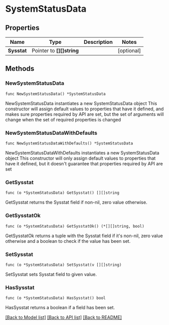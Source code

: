 # SystemStatusData

## Properties

Name | Type | Description | Notes
------------ | ------------- | ------------- | -------------
**Sysstat** | Pointer to **[][]string** |  | [optional] 

## Methods

### NewSystemStatusData

`func NewSystemStatusData() *SystemStatusData`

NewSystemStatusData instantiates a new SystemStatusData object
This constructor will assign default values to properties that have it defined,
and makes sure properties required by API are set, but the set of arguments
will change when the set of required properties is changed

### NewSystemStatusDataWithDefaults

`func NewSystemStatusDataWithDefaults() *SystemStatusData`

NewSystemStatusDataWithDefaults instantiates a new SystemStatusData object
This constructor will only assign default values to properties that have it defined,
but it doesn't guarantee that properties required by API are set

### GetSysstat

`func (o *SystemStatusData) GetSysstat() [][]string`

GetSysstat returns the Sysstat field if non-nil, zero value otherwise.

### GetSysstatOk

`func (o *SystemStatusData) GetSysstatOk() (*[][]string, bool)`

GetSysstatOk returns a tuple with the Sysstat field if it's non-nil, zero value otherwise
and a boolean to check if the value has been set.

### SetSysstat

`func (o *SystemStatusData) SetSysstat(v [][]string)`

SetSysstat sets Sysstat field to given value.

### HasSysstat

`func (o *SystemStatusData) HasSysstat() bool`

HasSysstat returns a boolean if a field has been set.


[[Back to Model list]](../README.md#documentation-for-models) [[Back to API list]](../README.md#documentation-for-api-endpoints) [[Back to README]](../README.md)



